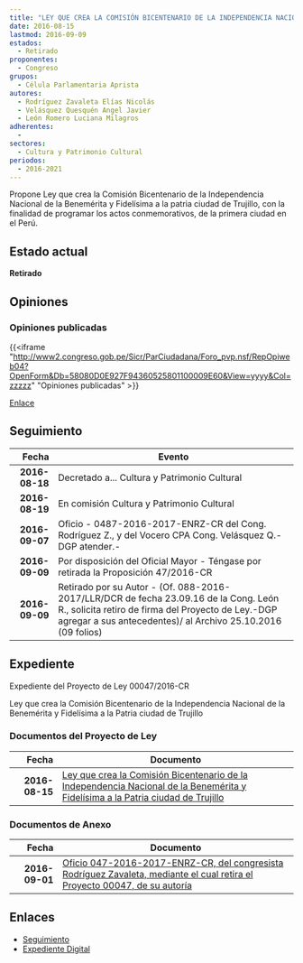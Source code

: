 ```yaml
---
title: "LEY QUE CREA LA COMISIÓN BICENTENARIO DE LA INDEPENDENCIA NACIONAL DE LA BENEMÉRITA Y FIDELÍSIMA A LA PATRIA CIUDAD DE TRUJILLO"
date: 2016-08-15
lastmod: 2016-09-09
estados: 
  - Retirado
proponentes: 
  - Congreso
grupos: 
  - Célula Parlamentaria Aprista
autores: 
  - Rodríguez Zavaleta Elías Nicolás
  - Velásquez Quesquén Angel Javier
  - León Romero Luciana Milagros
adherentes: 
  - 
sectores: 
  - Cultura y Patrimonio Cultural
periodos: 
  - 2016-2021
---
```


Propone Ley que crea la Comisión Bicentenario de la Independencia Nacional de la Benemérita y Fidelísima a la patria ciudad de Trujillo, con la finalidad de programar los actos conmemorativos, de la primera ciudad en el Perú.


## Estado actual

**Retirado**

## Opiniones

### Opiniones publicadas

{{<iframe "http://www2.congreso.gob.pe/Sicr/ParCiudadana/Foro_pvp.nsf/RepOpiweb04?OpenForm&Db=58080D0E927F94360525801100009E60&View=yyyy&Col=zzzzz" "Opiniones publicadas" >}}

[Enlace](http://www2.congreso.gob.pe/Sicr/ParCiudadana/Foro_pvp.nsf/RepOpiweb04?OpenForm&Db=58080D0E927F94360525801100009E60&View=yyyy&Col=zzzzz)

## Seguimiento

| Fecha | Evento |
|------:|--------|
| **2016-08-18** | Decretado a... Cultura y Patrimonio Cultural|
| **2016-08-19** | En comisión Cultura y Patrimonio Cultural|
| **2016-09-07** | Oficio - 0487-2016-2017-ENRZ-CR del Cong. Rodríguez Z., y del Vocero CPA Cong. Velásquez Q.-DGP atender.-|
| **2016-09-09** | Por disposición del Oficial Mayor - Téngase por retirada la Proposición 47/2016-CR|
| **2016-09-09** | Retirado por su Autor - (Of. 088-2016-2017/LLR/DCR de fecha 23.09.16 de la Cong. León R., solicita retiro de firma del Proyecto de Ley.-DGP agregar a sus antecedentes)/ al Archivo 25.10.2016 (09 folios)|


## Expediente

Expediente del Proyecto de Ley 00047/2016-CR

Ley que crea la Comisión Bicentenario de la Independencia Nacional de la Benemérita y Fidelísima a la Patria ciudad de Trujillo


### Documentos del Proyecto de Ley

| Fecha | Documento |
|------:|--------|
| **2016-08-15** | [Ley que crea la Comisión Bicentenario de la Independencia Nacional de la Benemérita y Fidelísima a la Patria ciudad de Trujillo](http://www.leyes.congreso.gob.pe/Documentos/2016_2021/Proyectos_de_Ley_y_de_Resoluciones_Legislativas/PL00047_20160815.pdf) |

### Documentos de Anexo

| Fecha | Documento |
|------:|--------|
| **2016-09-01** | [Oficio 047-2016-2017-ENRZ-CR, del congresista Rodríguez Zavaleta, mediante el cual retira el Proyecto 00047, de su autoría](http://www.leyes.congreso.gob.pe/Documentos/2016_2021/Oficios/Congresistas/OF-047-2016-2017-ENRZ-CR.pdf) |

## Enlaces 

- [Seguimiento](http://www2.congreso.gob.pe/Sicr/TraDocEstProc/CLProLey2016.nsf/f7fff46988ca05b1052578e100829cc7/f9834bd86ab06c6b05258011005522bc?OpenDocument)
- [Expediente Digital](http://www2.congreso.gob.pehttp://www2.congreso.gob.pe/Sicr/TraDocEstProc/CLProLey2016.nsf/f7fff46988ca05b1052578e100829cc7/f9834bd86ab06c6b05258011005522bc?OpenDocument&Click=05257FB7005EB655.eb71d0cf91d8294e05256cdf006b5706/$Body/0.1C6C)
